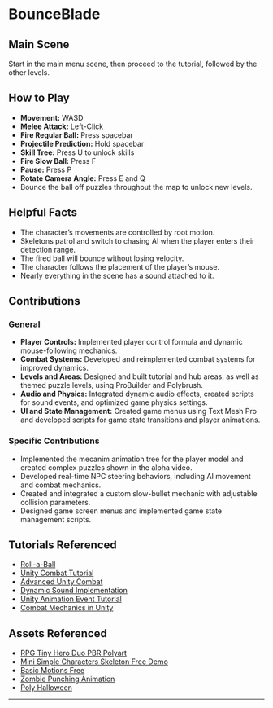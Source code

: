 
# BounceBlade

## Main Scene
Start in the main menu scene, then proceed to the tutorial, followed by the other levels.

## How to Play
- **Movement:** WASD
- **Melee Attack:** Left-Click
- **Fire Regular Ball:** Press spacebar
- **Projectile Prediction:** Hold spacebar
- **Skill Tree:** Press U to unlock skills
- **Fire Slow Ball:** Press F
- **Pause:** Press P
- **Rotate Camera Angle:** Press E and Q
- Bounce the ball off puzzles throughout the map to unlock new levels.

## Helpful Facts
- The character’s movements are controlled by root motion.
- Skeletons patrol and switch to chasing AI when the player enters their detection range.
- The fired ball will bounce without losing velocity.
- The character follows the placement of the player’s mouse.
- Nearly everything in the scene has a sound attached to it.

## Contributions

### General
- **Player Controls:** Implemented player control formula and dynamic mouse-following mechanics.
- **Combat Systems:** Developed and reimplemented combat systems for improved dynamics.
- **Levels and Areas:** Designed and built tutorial and hub areas, as well as themed puzzle levels, using ProBuilder and Polybrush.
- **Audio and Physics:** Integrated dynamic audio effects, created scripts for sound events, and optimized game physics settings.
- **UI and State Management:** Created game menus using Text Mesh Pro and developed scripts for game state transitions and player animations.

### Specific Contributions
- Implemented the mecanim animation tree for the player model and created complex puzzles shown in the alpha video.
- Developed real-time NPC steering behaviors, including AI movement and combat mechanics.
- Created and integrated a custom slow-bullet mechanic with adjustable collision parameters.
- Designed game screen menus and implemented game state management scripts.

## Tutorials Referenced
- [Roll-a-Ball](https://learn.unity.com/project/roll-a-ball)
- [Unity Combat Tutorial](https://www.youtube.com/watch?v=Ta3HkV_qHTc)
- [Advanced Unity Combat](https://www.youtube.com/watch?v=VnG2gOKV9dw&t=475s)
- [Dynamic Sound Implementation](https://www.youtube.com/watch?v=DmHdvMEXIFs)
- [Unity Animation Event Tutorial](https://www.youtube.com/watch?v=t0G5p6z8NkQ&t=68s)
- [Combat Mechanics in Unity](https://www.youtube.com/watch?v=sPiVz1k-fEs&t=1017s)

## Assets Referenced
- [RPG Tiny Hero Duo PBR Polyart](https://assetstore.unity.com/packages/3d/characters/humanoids/rpg-tiny-hero-duo-pbr-polyart-225148)
- [Mini Simple Characters Skeleton Free Demo](https://assetstore.unity.com/packages/3d/characters/humanoids/fantasy/mini-simple-characters-skeleton-free-demo-262897)
- [Basic Motions Free](https://assetstore.unity.com/packages/3d/animations/basic-motions-free-154271)
- [Zombie Punching Animation](https://www.mixamo.com/#/?page=1&query=zombie+punching&type=Motion%2CMotionPack)
- [Poly Halloween](https://assetstore.unity.com/packages/3d/props/poly-halloween-236625)

---

